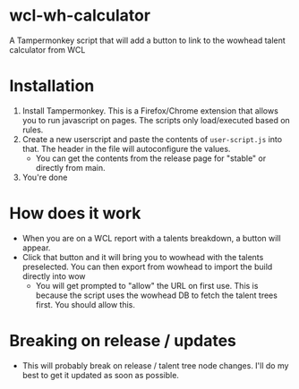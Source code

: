 # wcl-wh-calculator
A Tampermonkey script that will add a button to link to the wowhead talent calculator from WCL

# Installation
1. Install Tampermonkey. This is a Firefox/Chrome extension that allows you to run javascript on pages. The scripts only load/executed based on rules.
2. Create a new userscript and paste the contents of `user-script.js` into that. The header in the file will autoconfigure the values.
   * You can get the contents from the release page for "stable" or directly from main. 
4. You're done

# How does it work
* When you are on a WCL report with a talents breakdown, a button will appear. 
* Click that button and it will bring you to wowhead with the talents preselected. You can then export from wowhead to import the build directly into wow
  * You will get prompted to "allow" the URL on first use. This is because the script uses the wowhead DB to fetch the talent trees first. You should allow this.
   

# Breaking on release / updates
* This will probably break on release / talent tree node changes. I'll do my best to get it updated as soon as possible. 
